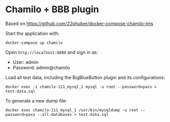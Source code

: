 # Chamilo + BBB plugin

Based on https://github.com/22phuber/docker-compose-chamilo-lms

Start the application with:

```
docker-compose up chamilo
```

Open `http://localhost:8080` and sign in as:

* User: admin
* Password: admin@chamilo

Load all test data, including the BigBlueButton plugin and its configurations:

```
docker exec -i chamilo-111_mysql_1 mysql -u root --password=pass < test-data.sql
```

To generate a new dump file:

```
docker exec chamilo-111_mysql_1 /usr/bin/mysqldump -u root --password=pass --all-databases > test-data.sql
```

